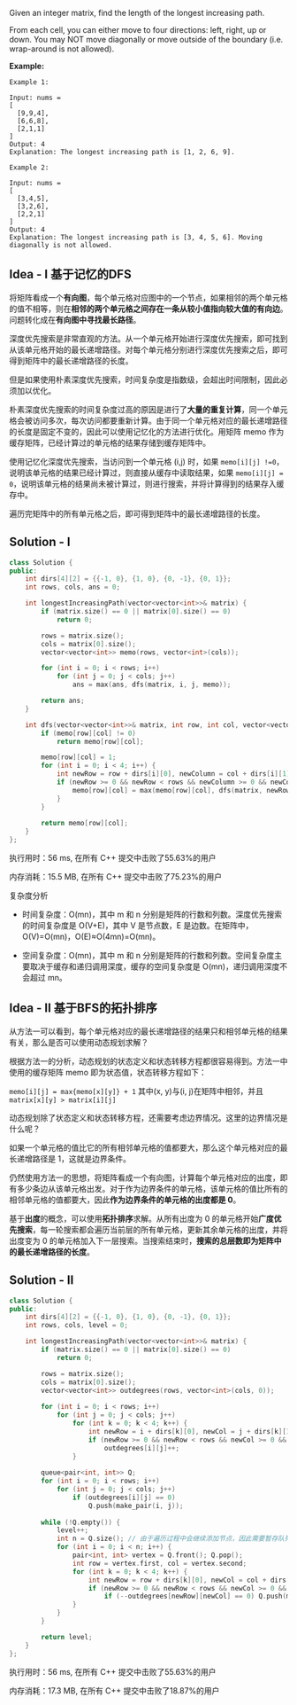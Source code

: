 Given an integer matrix, find the length of the longest increasing path.

From each cell, you can either move to four directions: left, right, up or down. You may NOT move diagonally or move outside of the boundary (i.e. wrap-around is not allowed).



**Example:**
```
Example 1:

Input: nums = 
[
  [9,9,4],
  [6,6,8],
  [2,1,1]
] 
Output: 4 
Explanation: The longest increasing path is [1, 2, 6, 9].

Example 2:

Input: nums = 
[
  [3,4,5],
  [3,2,6],
  [2,2,1]
] 
Output: 4 
Explanation: The longest increasing path is [3, 4, 5, 6]. Moving diagonally is not allowed.
```

## Idea - I 基于记忆的DFS

将矩阵看成一个**有向图**，每个单元格对应图中的一个节点，如果相邻的两个单元格的值不相等，则在**相邻的两个单元格之间存在一条从较小值指向较大值的有向边**。问题转化成在**有向图中寻找最长路径**。

深度优先搜索是非常直观的方法。从一个单元格开始进行深度优先搜索，即可找到从该单元格开始的最长递增路径。对每个单元格分别进行深度优先搜索之后，即可得到矩阵中的最长递增路径的长度。

但是如果使用朴素深度优先搜索，时间复杂度是指数级，会超出时间限制，因此必须加以优化。

朴素深度优先搜索的时间复杂度过高的原因是进行了**大量的重复计算**，同一个单元格会被访问多次，每次访问都要重新计算。由于同一个单元格对应的最长递增路径的长度是固定不变的，因此可以使用记忆化的方法进行优化。用矩阵 memo 作为缓存矩阵，已经计算过的单元格的结果存储到缓存矩阵中。

使用记忆化深度优先搜索，当访问到一个单元格 (i,j) 时，如果 `memo[i][j] !=0`，说明该单元格的结果已经计算过，则直接从缓存中读取结果，如果 `memo[i][j] = 0`，说明该单元格的结果尚未被计算过，则进行搜索，并将计算得到的结果存入缓存中。

遍历完矩阵中的所有单元格之后，即可得到矩阵中的最长递增路径的长度。

## Solution - I

```c++
class Solution {
public:
    int dirs[4][2] = {{-1, 0}, {1, 0}, {0, -1}, {0, 1}};
    int rows, cols, ans = 0;

    int longestIncreasingPath(vector<vector<int>>& matrix) {
        if (matrix.size() == 0 || matrix[0].size() == 0)
            return 0;

        rows = matrix.size();
        cols = matrix[0].size();
        vector<vector<int>> memo(rows, vector<int>(cols));

        for (int i = 0; i < rows; i++)
            for (int j = 0; j < cols; j++)
                ans = max(ans, dfs(matrix, i, j, memo));

        return ans;
    }

    int dfs(vector<vector<int>>& matrix, int row, int col, vector<vector<int>>& memo) {
        if (memo[row][col] != 0)
            return memo[row][col];

        memo[row][col] = 1;
        for (int i = 0; i < 4; i++) {
            int newRow = row + dirs[i][0], newColumn = col + dirs[i][1];
            if (newRow >= 0 && newRow < rows && newColumn >= 0 && newColumn < cols && matrix[newRow][newColumn] > matrix[row][col]) {
                memo[row][col] = max(memo[row][col], dfs(matrix, newRow, newColumn, memo) + 1);
            }
        }
        
        return memo[row][col];
    }
};
```

执行用时：56 ms, 在所有 C++ 提交中击败了55.63%的用户

内存消耗：15.5 MB, 在所有 C++ 提交中击败了75.23%的用户

复杂度分析

- 时间复杂度：O(mn)，其中 m 和 n 分别是矩阵的行数和列数。深度优先搜索的时间复杂度是 O(V+E)，其中 V 是节点数，E 是边数。在矩阵中，O(V)=O(mn)，O(E)≈O(4mn)=O(mn)。

- 空间复杂度：O(mn)，其中 m 和 n 分别是矩阵的行数和列数。空间复杂度主要取决于缓存和递归调用深度，缓存的空间复杂度是 O(mn)，递归调用深度不会超过 mn。

## Idea - II 基于BFS的拓扑排序

从方法一可以看到，每个单元格对应的最长递增路径的结果只和相邻单元格的结果有关，那么是否可以使用动态规划求解？

根据方法一的分析，动态规划的状态定义和状态转移方程都很容易得到。方法一中使用的缓存矩阵 memo 即为状态值，状态转移方程如下：

`memo[i][j] = max{memo[x][y]} + 1`  其中(x, y)与(i, j)在矩阵中相邻，并且`matrix[x][y] > matrix[i][j]`

动态规划除了状态定义和状态转移方程，还需要考虑边界情况。这里的边界情况是什么呢？

如果一个单元格的值比它的所有相邻单元格的值都要大，那么这个单元格对应的最长递增路径是 1，这就是边界条件。

仍然使用方法一的思想，将矩阵看成一个有向图，计算每个单元格对应的出度，即有多少条边从该单元格出发。对于作为边界条件的单元格，该单元格的值比所有的相邻单元格的值都要大，因此**作为边界条件的单元格的出度都是 0**。

基于**出度**的概念，可以使用**拓扑排序**求解。从所有出度为 0 的单元格开始**广度优先搜索**，每一轮搜索都会遍历当前层的所有单元格，更新其余单元格的出度，并将出度变为 0 的单元格加入下一层搜索。当搜索结束时，**搜索的总层数即为矩阵中的最长递增路径的长度**。

## Solution - II

```c++
class Solution {
public:
    int dirs[4][2] = {{-1, 0}, {1, 0}, {0, -1}, {0, 1}};
    int rows, cols, level = 0;

    int longestIncreasingPath(vector<vector<int>>& matrix) {
        if (matrix.size() == 0 || matrix[0].size() == 0)
            return 0;

        rows = matrix.size();
        cols = matrix[0].size();
        vector<vector<int>> outdegrees(rows, vector<int>(cols, 0));
        
        for (int i = 0; i < rows; i++)
            for (int j = 0; j < cols; j++)
                for (int k = 0; k < 4; k++) {
                    int newRow = i + dirs[k][0], newCol = j + dirs[k][1];
                    if (newRow >= 0 && newRow < rows && newCol >= 0 && newCol < cols && matrix[newRow][newCol] > matrix[i][j])
                        outdegrees[i][j]++;
                }
        
        queue<pair<int, int>> Q;
        for (int i = 0; i < rows; i++)
            for (int j = 0; j < cols; j++)
                if (outdegrees[i][j] == 0)
                    Q.push(make_pair(i, j));
                    
        while (!Q.empty()) {
            level++;
            int n = Q.size(); // 由于遍历过程中会继续添加节点，因此需要暂存队列长度
            for (int i = 0; i < n; i++) {
                pair<int, int> vertex = Q.front(); Q.pop();
                int row = vertex.first, col = vertex.second;
                for (int k = 0; k < 4; k++) {
                    int newRow = row + dirs[k][0], newCol = col + dirs[k][1];
                    if (newRow >= 0 && newRow < rows && newCol >= 0 && newCol < cols && matrix[newRow][newCol] < matrix[row][col])
                        if (--outdegrees[newRow][newCol] == 0) Q.push(make_pair(newRow, newCol));
                }
            }
        }

        return level;
    }
};
```

执行用时：56 ms, 在所有 C++ 提交中击败了55.63%的用户

内存消耗：17.3 MB, 在所有 C++ 提交中击败了18.87%的用户
